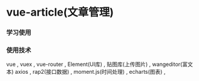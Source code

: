 # vue-article(文章管理)

### 学习使用

### 使用技术

vue ,
vuex ,
vue-router ,
Element(UI库) ,
贴图库(上传图片) ,
wangeditor(富文本)
axios ,
rap2(接口数据) ,
moment.js(时间处理) ,
echarts(图表) ,
